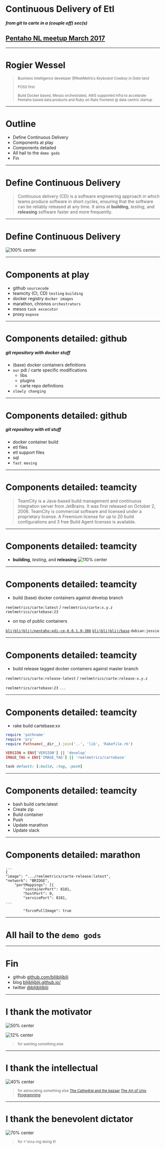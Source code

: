 <!-- $theme: gaia -->
<!-- template: gaia -->

# Continuous Delivery of Etl
##### from git to carte in a (couple off) sec(s)

## [Pentaho NL meetup March 2017](https://www.meetup.com/Pentaho-NL-Meetup/events/236959320/)

---
# Rogier Wessel

> <small>Business Intelligence developer @ReelMetrics
> *Keyboard Cowboy in Data land*
> 
> FOSS first
> 
> Build Docker based, Mesos orchestrated, AWS supported infra to accelarate Pentaho based data products and Ruby on Rails frontend  @ data centric startup
> </small>

---
# Outline

- Define Continuous Delivery
- Components at play
- Components detailed
- All hail to the `demo gods`
- Fin

<!-- page_number: true -->

---
# Define Continuous Delivery
> Continuous delivery (CD) is a software engineering approach in which teams produce software in short cycles, ensuring that the software can be reliably released at any time. It aims at **building**, *testing*, and **releasing** software faster and more frequently.

<!-- page_number: true -->

---
# Define Continuous Delivery
![100% center](https://raw.githubusercontent.com/reelmetrics/rm-documentation/develop/img/mesos_flow.png?token=ABkmeKCpygtpBDgap_s0W3iKO9unOmEJks5YyHQiwA%3D%3D)

---
# Components at play
- github `sourcecode`
- teamcity (CI, CD) `testing` `building`
- docker registry `docker images`
- marathon, chronos `orchestrators`
- mesos `task excecutor`
- proxy `expose`

<!-- page_number: true -->

---
# Components detailed: github
##### git repository with docker stuff
- (base) docker containers definitions
- `our` pdi / carte specific modifications
	- libs
	- plugins
	- carte repo definitions
- `slowly changing` 

<!-- page_number: true -->

---
# Components detailed: github

##### git repository with etl stuff
- docker container build 
- etl files
- etl support files
- sql
- `fast moving` 

<!-- page_number: true -->

---
# Components detailed: teamcity

> TeamCity is a Java-based build management and continuous integration server from JetBrains. It was first released on October 2, 2006. TeamCity is commercial software and licensed under a proprietary license. A Freemium license for up to 20 build configurations and 3 free Build Agent licenses is available.

<!-- page_number: true -->

---
# Components detailed: teamcity
- **building**, *testing*, and **releasing**
![110% center](http://pierre-jean.baraud.fr/images/docker/docker-image-creation-03.png)

<!-- page_number: true -->

---
# Components detailed: teamcity
- build (base) docker containers against develop branch

`reelmetrics/carte:latest` / `reelmetrics/carte:x.y.z`
`reelmetrics/cartebase:23`

- on top of public containers

[`blijblijblij/pentaho:pdi-ce-6.0.1.0-386`](https://github.com/blijblijblij/docker/blob/develop/pentaho/pdi-ce-6.0.1.0-386/Dockerfile) 
[`blijblijblij/base`](https://github.com/blijblijblij/docker/blob/develop/base/Dockerfile)
`debian:jessie`

<!-- page_number: true -->

---
# Components detailed: teamcity
- build release tagged docker containers against master branch

`reelmetrics/carte:release-latest` / `reelmetrics/carte:release-x.y.z`

`reelmetrics/cartebase:23`
`...`

<!-- page_number: true -->

---

# Components detailed: teamcity
- rake build cartebase:xx

```ruby
require 'pathname'
require 'pry'
require Pathname(__dir__).join('..', 'lib', 'Rakefile.rb')

VERSION = ENV['VERSION'] || 'develop'
IMAGE_TAG = ENV['IMAGE_TAG'] || 'reelmetrics/cartebase'

task default: [:build, :tag, :push]
```

<!-- page_number: true -->

---
# Components detailed: teamcity
- bash build carte:latest
- Create zip
- Build container
- Push
- Update marathon
- Update slack

<!-- page_number: true -->

---
# Components detailed: marathon
```
...
{
"image": ".../reelmetrics/carte-release:latest",
"network": "BRIDGE",
	"portMappings": [{
    	"containerPort": 8181,
    	"hostPort": 0,
    	"servicePort": 8181,
...

    	"forcePullImage": true
```

<!-- page_number: true -->

---
# All hail to the `demo gods`

<!-- page_number: true -->

---
# Fin

- github [github.com/blijblijblij](https://github.com/blijblijblij)
- blog [ blijblijblij.github.io/](http://blijblijblij.github.io/)
- twitter [@blijblijblij](https://twitter.com/blijblijblij)

---
# I thank the motivator
![50% center](https://upload.wikimedia.org/wikipedia/commons/f/f7/ConCon_bsod.png)

![12% center](https://i.kinja-img.com/gawker-media/image/upload/s--HxQKg6iO--/buerab4pnikuh3nhbhr4.jpg)

> <small>for wanting something else</small>

---
# I thank the intellectual
![40% center](https://upload.wikimedia.org/wikipedia/commons/e/e2/Eric_S_Raymond_portrait.jpg)

> <small>for advocating something else
> [The Cathedral and the bazaar](https://en.wikipedia.org/wiki/The_Cathedral_and_the_Bazaar)
> [The Art of Unix Programming](http://www.catb.org/esr/writings/taoup/)</small>
> 

---
# I thank the benevolent dictator
![70% center](https://cdn.arstechnica.net/wp-content/uploads/2013/02/linus-eff-you-640x363.png)

> <small>for `f^$%%$`-ing doing it!</small>

